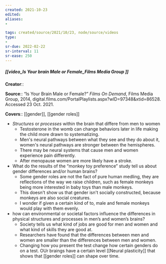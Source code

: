 ```yaml
---
created: 2021-10-23
edited: 
aliases:
- 

tags: created/source/2021/10/23, node/source/videos
type:
- 
sr-due: 2022-02-22
sr-interval: 11
sr-ease: 250
---
```


##### [[video_Is Your brain Male or Female_Films Media Group ]]

**Creator**:: 

**Source**:: “Is Your Brain Male or Female?” _Films On Demand_, Films Media Group, 2014, digital.films.com/PortalPlaylists.aspx?wID=97348&xtid=86528. Accessed 23 Oct. 2021.

**Covers**:: [[gender]], [[gender roles]]
- *Structures* or *processes* within the brain that differe from men to women
	- Testosterone in the womb can change behaviors later in life making the child more drawn to systematizing.
	- Men's neural pathways between what they see and they do about it, women's neural pathways are stronger between the hemispheres.
	- There may be neural systems that cause men and women experience pain differently.
	- After menopause women are more likely have a stroke.
- What do the results of the “monkey toy preference” study tell us about gender differences and/or human brains?  
	- Some gender roles are not the fact of pure human medling, they are reflections of the way we raise children, such as female monkeys being more interested in baby toys than male monkeys.
	- This doesn't show us that gender isn't socially constructed, because monkeys are also social creatures.
	- I wonder if given a certain kind of to, male and female monkeys would play with them evenly.
- how can environmental or societal factors influence the differences in physical structures and processes in men’s and women’s brains?  
	- Society tells us what kind of jobs are good for men and women and what kind of skills they are good at.
	- Researchers have found that the differences between men and women are smaller than the differences between men and women.
	- Changing how you present the test change how certain genders do on a test. OUr braings have a certain level [[Neural plasticity]] that shows that [[gender roles]] can shape over time.
